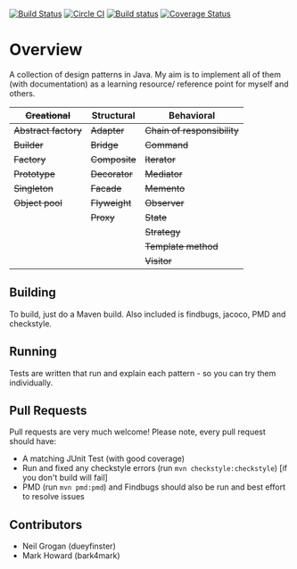 [![Build Status](https://travis-ci.org/dueyfinster/JavaDesignPatterns.png)](https://travis-ci.org/dueyfinster/JavaDesignPatterns)
[![Circle CI](https://circleci.com/gh/dueyfinster/JavaDesignPatterns.svg?style=svg)](https://circleci.com/gh/dueyfinster/JavaDesignPatterns)
[![Build status](https://ci.appveyor.com/api/projects/status/ael2iylv4arw5hwt?svg=true)](https://ci.appveyor.com/project/dueyfinster/designpatterns)
[![Coverage Status](https://coveralls.io/repos/github/dueyfinster/JavaDesignPatterns/badge.svg?branch=master)](https://coveralls.io/github/dueyfinster/JavaDesignPatterns?branch=master)

# Overview 
A collection of design patterns in Java. 
My aim is to implement all of them (with documentation) as a learning resource/ reference point for myself and others.

| ~~Creational~~  		| Structural 	| Behavioral 					|
| ------------- 		| ------------- | ------------- 				|
| ~~Abstract factory~~  | ~~Adapter~~  	| ~~Chain of responsibility~~	|
| ~~Builder~~  			| ~~Bridge~~  	| ~~Command~~ 					|
| ~~Factory~~  			| ~~Composite~~ | ~~Iterator~~  				|
| ~~Prototype~~  		| ~~Decorator~~ | ~~Mediator~~  				|
| ~~Singleton~~  		| ~~Facade~~  	| ~~Memento~~  					|
| ~~Object pool~~  		| ~~Flyweight~~ | ~~Observer~~  				|
| 						| ~~Proxy~~  	| ~~State~~  					|
| 						| 				| ~~Strategy~~  				|
| 						| 				| ~~Template method~~  			|
| 						| 				| ~~Visitor~~  					|

## Building
To build, just do a Maven build. Also included is findbugs, jacoco, PMD and checkstyle.

## Running 
Tests are written that run and explain each pattern - so you can try them individually.

## Pull Requests 
Pull requests are very much welcome! Please note, every pull request should have:

* A matching JUnit Test (with good coverage)
* Run and fixed any checkstyle errors (run `mvn checkstyle:checkstyle`) [if you don't build will fail]
* PMD (run `mvn pmd:pmd`) and Findbugs should also be run and best effort to resolve issues

## Contributors
* Neil Grogan (dueyfinster)
* Mark Howard (bark4mark)
